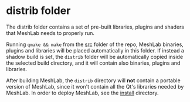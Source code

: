 # distrib folder

The distrib folder contains a set of pre-built libraries, plugins and shaders that MeshLab needs to properly run. 

Running `qmake && make` from the [src](https://github.com/cnr-isti-vclab/meshlab/tree/master/src) folder of the repo, MeshLab binaries, plugins and libraries will be placed automatically in this folder.
If instead a shadow build is set, the `distrib` folder will be automatically copied inside the selected build directory, and it will contain also binaries, plugins and libraries.

After building MeshLab, the `distrib` directory will **not** contain a portable version of MeshLab, since it won't contain all the Qt's libraries needed by MeshLab. In order to deploy MeshLab, see the [install](https://github.com/cnr-isti-vclab/meshlab/tree/master/install) directory.